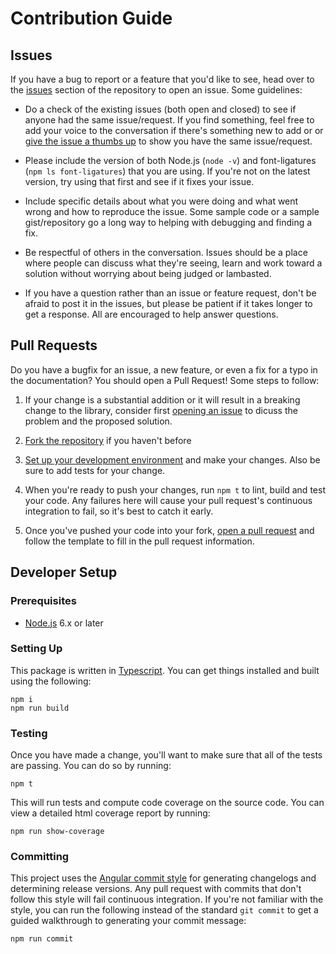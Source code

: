 # Contribution Guide

## Issues

If you have a bug to report or a feature that you'd like to see, head over to
the [issues][] section of the repository to open an issue. Some guidelines:

 * Do a check of the existing issues (both open and closed) to see if anyone had
   the same issue/request. If you find something, feel free to add your voice to
   the conversation if there's something new to add or or [give the issue a
   thumbs up][github reactions] to show you have the same issue/request.

 * Please include the version of both Node.js (`node -v`) and font-ligatures
   (`npm ls font-ligatures`) that you are using. If you're not on the latest
   version, try using that first and see if it fixes your issue.

 * Include specific details about what you were doing and what went wrong and
   how to reproduce the issue. Some sample code or a sample gist/repository go a 
   long way to helping with debugging and finding a fix.

 * Be respectful of others in the conversation. Issues should be a place where
   people can discuss what they're seeing, learn and work toward a solution
   without worrying about being judged or lambasted.

 * If you have a question rather than an issue or feature request, don't be
   afraid to post it in the issues, but please be patient if it takes longer to
   get a response. All are encouraged to help answer questions.

## Pull Requests

Do you have a bugfix for an issue, a new feature, or even a fix for a typo in
the documentation? You should open a Pull Request! Some steps to follow:

 1. If your change is a substantial addition or it will result in a breaking
    change to the library, consider first [opening an issue](#issues) to dicuss
    the problem and the proposed solution.

 2. [Fork the repository][github fork] if you haven't before

 3. [Set up your development environment](#developer-setup) and make your
    changes. Also be sure to add tests for your change.

 4. When you're ready to push your changes, run `npm t` to lint, build and test
    your code. Any failures here will cause your pull request's continuous
    integration to fail, so it's best to catch it early.

 5. Once you've pushed your code into your fork, [open a pull request][new pull 
    request] and follow the template to fill in the pull request information.

## Developer Setup

### Prerequisites

 * [Node.js][] 6.x or later

### Setting Up

This package is written in [Typescript][]. You can get things installed and
built using the following:

```
npm i
npm run build
```

### Testing

Once you have made a change, you'll want to make sure that all of the tests are
passing. You can do so by running:

```
npm t
```

This will run tests and compute code coverage on the source code. You can view a
detailed html coverage report by running:

```
npm run show-coverage
```

### Committing

This project uses the [Angular commit style][angular commit style] for
generating changelogs and determining release versions. Any pull request with
commits that don't follow this style will fail continuous integration. If you're
not familiar with the style, you can run the following instead of the standard
`git commit` to get a guided walkthrough to generating your commit message:

```
npm run commit
```

[issues]: https://github.com/princjef/font-ligatures/issues
[new pull request]: https://github.com/princjef/font-ligatures/compare
[angular commit style]: https://github.com/angular/angular/blob/master/CONTRIBUTING.md#-commit-message-guidelines
[github reactions]: https://blog.github.com/2016-03-10-add-reactions-to-pull-requests-issues-and-comments/
[github fork]: https://help.github.com/articles/fork-a-repo
[Node.js]: https://nodejs.org
[Typescript]: https://www.typescriptlang.org/
